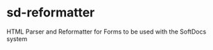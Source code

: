 sd-reformatter
==============

HTML Parser and Reformatter for Forms to be used with the SoftDocs system
